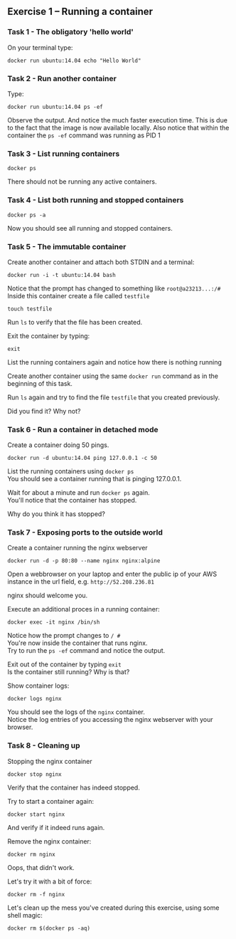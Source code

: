 ## Exercise 1 – Running a container

### Task 1 - The obligatory 'hello world'
On your terminal type:
```
docker run ubuntu:14.04 echo "Hello World"
```

### Task 2 - Run another container
Type:
```
docker run ubuntu:14.04 ps -ef
```
Observe the output. And notice the much faster execution time. This is due to the fact that the image is now available locally. Also notice that within the container the `ps -ef` command was running as PID 1

### Task 3 - List running containers
```
docker ps
```
There should not be running any active containers.

### Task 4 - List both running and stopped containers
```
docker ps -a
```
Now you should see all running and stopped containers.

### Task 5 - The immutable container
Create another container and attach both STDIN and a terminal:
```
docker run -i -t ubuntu:14.04 bash
```
Notice that the prompt has changed to something like `root@a23213...:/#`  
Inside this container create a file called `testfile`
```
touch testfile
```
Run `ls` to verify that the file has been created.  

Exit the container by typing:
```
exit
```

List the running containers again and notice how there is nothing running

Create another container using the same `docker run` command as in the beginning of this task.  

Run `ls` again and try to find the file `testfile` that you created previously.  

Did you find it? Why not?

### Task 6 - Run a container in detached mode
Create a container doing 50 pings.
```
docker run -d ubuntu:14.04 ping 127.0.0.1 -c 50
```
List the running containers using `docker ps`  
You should see a container running that is pinging 127.0.0.1.

Wait for about a minute and run `docker ps` again.  
You'll notice that the container has stopped.  

Why do you think it has stopped?

### Task 7 - Exposing ports to the outside world
Create a container running the nginx webserver
```
docker run -d -p 80:80 --name nginx nginx:alpine
```
Open a webbrowser on your laptop and enter the public ip of your AWS instance in the url field, e.g. `http://52.208.236.81`  

nginx should welcome you.  

Execute an additional proces in a running container:
```
docker exec -it nginx /bin/sh
```
Notice how the prompt changes to `/ #`  
You're now inside the container that runs nginx.  
Try to run the `ps -ef` command and notice the output.  

Exit out of the container by typing `exit`  
Is the container still running? Why is that?

Show container logs:
```
docker logs nginx
```
You should see the logs of the `nginx` container.  
Notice the log entries of you accessing the nginx webserver with your browser.

### Task 8 - Cleaning up

Stopping the nginx container
```
docker stop nginx
```
Verify that the container has indeed stopped.

Try to start a container again:
```
docker start nginx
```
And verify if it indeed runs again.

Remove the nginx container:
```
docker rm nginx
```
Oops, that didn't work.  

Let's try it with a bit of force:
```
docker rm -f nginx
```

Let's clean up the mess you've created during this exercise, using some shell magic:
```
docker rm $(docker ps -aq)
```
